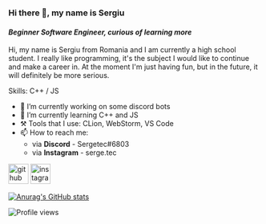 ### Hi there 👋, my name is Sergiu
#### *Beginner Software Engineer, curious of learning more*
Hi, my name is Sergiu from Romania and I am currently a high school student. I really like programming, it's the subject I would like to continue and make a career in. At the moment I'm just having fun, but in the future, it will definitely be more serious.

Skills: C++ / JS

- 🔭 I’m currently working on some discord bots
- 🌱 I’m currently learning C++ and JS
- ⚒️ Tools that I use: CLion, WebStorm, VS Code
- 📫 How to reach me:
  - via **Discord** - Sergetec#6803
  - via **Instagram** - serge.tec


[<img src='https://github.githubassets.com/images/modules/logos_page/GitHub-Mark.png' alt='github' height='40'>](https://github.com/Sergetec)  [<img src='https://upload.wikimedia.org/wikipedia/commons/thumb/e/e7/Instagram_logo_2016.svg/768px-Instagram_logo_2016.svg.png' alt='instagram' height='40'>](https://www.instagram.com/serge.tec/)

[![Anurag's GitHub stats](https://github-readme-stats.vercel.app/api?username=Sergetec)](https://github.com/anuraghazra/github-readme-stats)

![Profile views](https://gpvc.arturio.dev/Sergetec)
